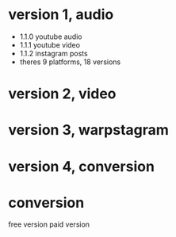 # version 1, audio
- 1.1.0 youtube audio
- 1.1.1 youtube video
- 1.1.2 instagram posts
- theres 9 platforms, 18 versions
# version 2, video

# version 3, warpstagram

# version 4, conversion

# conversion

free version
paid version